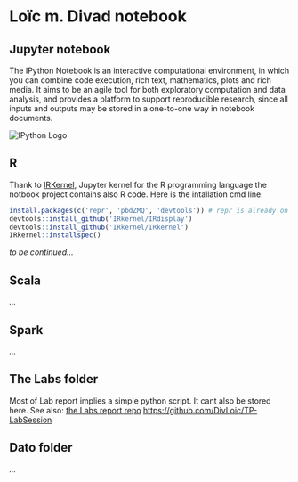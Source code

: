 # Loïc m. Divad notebook

## Jupyter notebook
The IPython Notebook is an interactive computational environment, in which you can combine code execution, rich text, mathematics, plots and rich media. It aims to be an agile tool for both exploratory computation and data analysis, and provides a platform to support reproducible research, since all inputs and outputs may be stored in a one-to-one way in notebook documents.

![IPython Logo](https://dl.dropboxusercontent.com/s/3a831t8txwp2nxl/jup_header.png?dl=0)

## R    
Thank to [IRKernel](http://irkernel.github.io), Jupyter kernel for the R programming language the notbook project contains also R code. Here is the intallation cmd line:   
```R
install.packages(c('repr', 'pbdZMQ', 'devtools')) # repr is already on CRAN
devtools::install_github('IRkernel/IRdisplay')
devtools::install_github('IRkernel/IRkernel')
IRkernel::installspec()
```
*to be continued...*

## Scala
*...*

## Spark
*...*

## The Labs folder
Most of Lab report implies a simple python script. It cant also be stored here.
See also: [the Labs report repo](https://github.com/DivLoic/TP-LabSession/blob/master/README.md) https://github.com/DivLoic/TP-LabSession

## Dato folder
*...*
